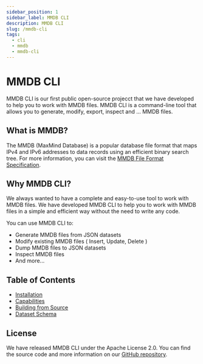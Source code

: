 ```yaml
---
sidebar_position: 1
sidebar_label: MMDB CLI
description: MMDB CLI
slug: /mmdb-cli
tags:
  - cli
  - mmdb
  - mmdb-cli
---
```


# MMDB CLI

MMDB CLI is our first public open-source projecct that we have developed to help you to work with MMDB files. MMDB CLI is a command-line tool that allows you to generate, modify, export, inspect and ... MMDB files.

## What is MMDB?

The MMDB (MaxMind Database) is a popular database file format that maps IPv4 and IPv6 addresses to data records using an efficient binary search tree. For more information, you can visit the [MMDB File Format Specification](https://maxmind.github.io/MaxMind-DB/).

## Why MMDB CLI?

We always wanted to have a complete and easy-to-use tool to work with MMDB files. We have developed MMDB CLI to help you to work with MMDB files in a simple and efficient way without the need to write any code.

You can use MMDB CLI to:

- Generate MMDB files from JSON datasets
- Modify existing MMDB files ( Insert, Update, Delete )
- Dump MMDB files to JSON datasets
- Inspect MMDB files
- And more...

## Table of Contents

- [Installation](./mmdb-cli/installation)
- [Capabilities](./mmdb-cli/capabilities)
- [Building from Source](./mmdb-cli/building-from-source)
- [Dataset Schema](./mmdb-cli/dataset-schema)

## License

We have released MMDB CLI under the Apache License 2.0. You can find the source code and more information on our [GitHub repository](https://github.com/InfraZ/mmdb-cli).
